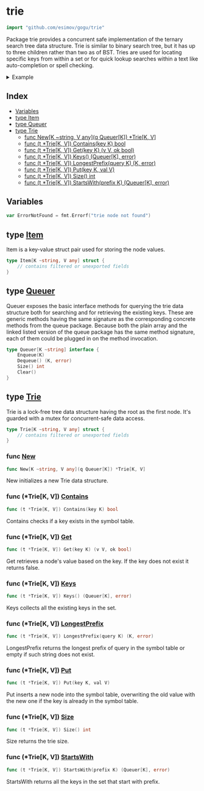 <!-- Code generated by gomarkdoc. DO NOT EDIT -->

# trie

```go
import "github.com/esimov/gogu/trie"
```

Package trie provides a concurrent safe implementation of the ternary search tree data structure. Trie is similar to binary search tree, but it has up to three children rather than two as of BST. Tries are used for locating specific keys from within a set or for quick lookup searches within a text like auto\-completion or spell checking.

<details><summary>Example</summary>
<p>

```go
{
	q := queue.New[string]()
	trie := New[string, int](q)
	input := []string{"cats", "cape", "captain", "foes",
		"apple", "she", "root", "shells", "the", "thermos", "foo"}

	for idx, v := range input {
		trie.Put(v, idx)
	}

	longestPref, _ := trie.LongestPrefix("capetown")
	q1, _ := trie.StartsWith("ca")

	result := []string{}
	for q1.Size() > 0 {
		val, _ := q1.Dequeue()
		result = append(result, val)
	}

	fmt.Println(trie.Size())
	fmt.Println(longestPref)
	fmt.Println(result)

}
```

#### Output

```
11
cape
[cape captain cats]
```

</p>
</details>

## Index

- [Variables](<#variables>)
- [type Item](<#type-item>)
- [type Queuer](<#type-queuer>)
- [type Trie](<#type-trie>)
  - [func New[K ~string, V any](q Queuer[K]) *Trie[K, V]](<#func-new>)
  - [func (t *Trie[K, V]) Contains(key K) bool](<#func-triek-v-contains>)
  - [func (t *Trie[K, V]) Get(key K) (v V, ok bool)](<#func-triek-v-get>)
  - [func (t *Trie[K, V]) Keys() (Queuer[K], error)](<#func-triek-v-keys>)
  - [func (t *Trie[K, V]) LongestPrefix(query K) (K, error)](<#func-triek-v-longestprefix>)
  - [func (t *Trie[K, V]) Put(key K, val V)](<#func-triek-v-put>)
  - [func (t *Trie[K, V]) Size() int](<#func-triek-v-size>)
  - [func (t *Trie[K, V]) StartsWith(prefix K) (Queuer[K], error)](<#func-triek-v-startswith>)


## Variables

```go
var ErrorNotFound = fmt.Errorf("trie node not found")
```

## type [Item](<https://github.com/esimov/gogu/blob/master/trie/trie.go#L36-L39>)

Item is a key\-value struct pair used for storing the node values.

```go
type Item[K ~string, V any] struct {
    // contains filtered or unexported fields
}
```

## type [Queuer](<https://github.com/esimov/gogu/blob/master/trie/trie.go#L19-L24>)

Queuer exposes the basic interface methods for querying the trie data structure both for searching and for retrieving the existing keys. These are generic methods having the same signature as the corresponding concrete methods from the queue package. Because both the plain array and the linked listed version of the queue package has the same method signature, each of them could be plugged in on the method invocation.

```go
type Queuer[K ~string] interface {
    Enqueue(K)
    Dequeue() (K, error)
    Size() int
    Clear()
}
```

## type [Trie](<https://github.com/esimov/gogu/blob/master/trie/trie.go#L53-L58>)

Trie is a lock\-free tree data structure having the root as the first node. It's guarded with a mutex for concurrent\-safe data access.

```go
type Trie[K ~string, V any] struct {
    // contains filtered or unexported fields
}
```

### func [New](<https://github.com/esimov/gogu/blob/master/trie/trie.go#L61>)

```go
func New[K ~string, V any](q Queuer[K]) *Trie[K, V]
```

New initializes a new Trie data structure.

### func \(\*Trie\[K, V\]\) [Contains](<https://github.com/esimov/gogu/blob/master/trie/trie.go#L77>)

```go
func (t *Trie[K, V]) Contains(key K) bool
```

Contains checks if a key exists in the symbol table.

### func \(\*Trie\[K, V\]\) [Get](<https://github.com/esimov/gogu/blob/master/trie/trie.go#L120>)

```go
func (t *Trie[K, V]) Get(key K) (v V, ok bool)
```

Get retrieves a node's value based on the key. If the key does not exist it returns false.

### func \(\*Trie\[K, V\]\) [Keys](<https://github.com/esimov/gogu/blob/master/trie/trie.go#L208>)

```go
func (t *Trie[K, V]) Keys() (Queuer[K], error)
```

Keys collects all the existing keys in the set.

### func \(\*Trie\[K, V\]\) [LongestPrefix](<https://github.com/esimov/gogu/blob/master/trie/trie.go#L155>)

```go
func (t *Trie[K, V]) LongestPrefix(query K) (K, error)
```

LongestPrefix returns the longest prefix of query in the symbol table or empty if such string does not exist.

### func \(\*Trie\[K, V\]\) [Put](<https://github.com/esimov/gogu/blob/master/trie/trie.go#L87>)

```go
func (t *Trie[K, V]) Put(key K, val V)
```

Put inserts a new node into the symbol table, overwriting the old value with the new one if the key is already in the symbol table.

### func \(\*Trie\[K, V\]\) [Size](<https://github.com/esimov/gogu/blob/master/trie/trie.go#L69>)

```go
func (t *Trie[K, V]) Size() int
```

Size returns the trie size.

### func \(\*Trie\[K, V\]\) [StartsWith](<https://github.com/esimov/gogu/blob/master/trie/trie.go#L185>)

```go
func (t *Trie[K, V]) StartsWith(prefix K) (Queuer[K], error)
```

StartsWith returns all the keys in the set that start with prefix.



